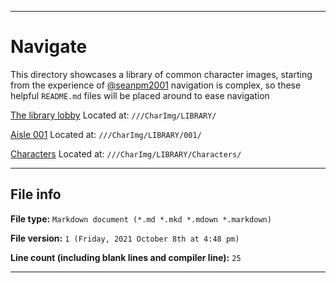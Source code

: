 
***

# Navigate

This directory showcases a library of common character images, starting from the experience of [@seanpm2001](https://github.com/seanpm2001/) navigation is complex, so these helpful `README.md` files will be placed around to ease navigation

[The library lobby](/CharImg/LIBRARY/) Located at: `///CharImg/LIBRARY/`

[Aisle 001](/CharImg/LIBRARY/001/) Located at: `///CharImg/LIBRARY/001/`

[Characters](/CharImg/LIBRARY/001/Characters/) Located at: `///CharImg/LIBRARY/Characters/`

***

## File info

**File type:** `Markdown document (*.md *.mkd *.mdown *.markdown)`

**File version:** `1 (Friday, 2021 October 8th at 4:48 pm)`

**Line count (including blank lines and compiler line):** `25`

***
